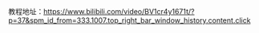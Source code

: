教程地址：https://www.bilibili.com/video/BV1cr4y1671t/?p=37&spm_id_from=333.1007.top_right_bar_window_history.content.click
